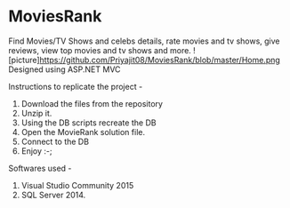 # MoviesRank
Find Movies/TV Shows and celebs details, rate movies and tv shows, give reviews, view top movies and tv shows and more.
![picture]https://github.com/Priyajit08/MoviesRank/blob/master/Home.png
Designed using ASP.NET MVC

Instructions to replicate the project -
1. Download the files from the repository
2. Unzip it.
3. Using the DB scripts recreate the DB
4. Open the MovieRank solution file.
5. Connect to the DB 
6. Enjoy :-;

Softwares used - 
1. Visual Studio Community 2015
2. SQL Server 2014.
